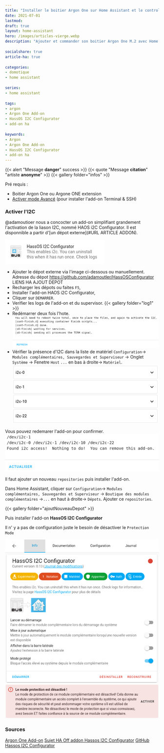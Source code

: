 ```yaml
---
title: "Installer le boitier Argon One sur Home Assistant et le controler"
date: 2021-07-01
lastmod: 
draft: true
layout: home-assistant
hero: /images/articles-vierge.webp
description: "Ajouter et commander son boitier Argon One M.2 avec Home Assistant"

socialshare: true
article-ha: true

categories:
- domotique
- home assistant

series:
- home assistant
  
tags:
- argon
- Argon One Add-on
- HassOS I2C Configurator
- add-on ha

keywords:
- Argon
- Argon One Add-on
- HassOS I2C Configurator
- add-on ha
---
```




{{< alert "Message **danger**" success >}}
{{< quote "Message **citation**" "artiste **anonyme**" >}}
{{< gallery folder="infos" >}}


Pré requis :
* Boitier Argon One ou Argone ONE extension
* [Activer mode Avancé](./../ha_installation_supervised_raspberry/#activer-les-paramètres-avancés) (pour installer l'add-on Terminal & SSH)


### Activer l'I2C
@adamoutioer nous a concocter un add-on simplifiant grandement l'activation de la liason I2C, nommé HAOS i2C Configurator. Il est disponnible a partir d'[un dépot externe](#URL ARTICLE ADDON).

![Add-on HAOS i2C Configurator](img/addon_haos_i2c_configurator.png)



* Ajouter le dépot externe via l'image ci-dessous ou manuellement. Adresse du dépot https://github.com/adamoutler/HassOSConfigurator
LIENS HA AJOUT DEPOT
* Recharger les dépots ou faites `F5`,
* Installer l'add-on HAOS i2C Configurator,
* Cliquer sur `DEMARRER`.
* Verifier les logs de l'add-on et du supervisor.
{{< gallery folder="log1" >}}
* Redémarrer deux fois l'hote.
![Log de l'add-on apres](img/log_addon_apres_redemarrage.png)
* Vérifier la présence d'I2C dans la liste de matériel `Configuration`-> `Modules complémentaires, Sauvegardes et Superviseur` -> Onglet `Système` -> Fenetre `Host` `...` en bas à droite-> `Matériel`.
![Présence I2C dans la liste des matériel](img/liste_materiel_i2c.png)

Vous pouvez redemarer l'add-on pour confirmer.
![Confirmer via l'add-on](img/log_relance_addon_i2c_configurator.png)

Il faut ajouter un nouveau `repositories` puis installer l'add-on.

Dans Home Assistant, cliquer sur `Configuration`-> `Modules complémentaires, Sauvegardes et Superviseur` -> `Boutique des modules complémentaires` ->`...` en haut à droite-> `Dépots`. 
Ajouter ce `repositories`.

{{< gallery folder="ajoutNouveauDepot" >}}

Puis installer l'add-on **HassOS I2C Configurator**

Il n' y a pas de configuration juste le besoin de désactiver le `Protection Mode`

![I2C Configurator](img/haos_i2c_confgurator_parametre.png)
![Alerte Protection Mode](img/mode_protection_alerte.png)

### Sources
[Argon One Add-on](https://community.home-assistant.io/t/argon-one-active-cooling-addon/262598)
[Sujet HA Off addon Hassos I2C Configurator](https://community.home-assistant.io/t/add-on-hassos-i2c-configurator/264167)
[GitHub Hassos I2C Configurator](https://github.com/adamoutler/HassOSConfigurator)